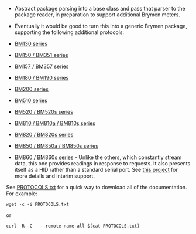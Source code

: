 * Abstract package parsing into a base class and pass that parser to the package reader, in preparation to support additional Brymen meters.

* Eventually it would be good to turn this into a generic Brymen package, supporting the following additional protocols:

 * [BM130 series](https://web.archive.org/web/20231031164042/http://www.brymen.com/images/DownloadList/ProtocolList/BM130_List/BM130-6000-count-LoggerClamp-protocol-1.pdf)
 * [BM150 / BM351 series](https://web.archive.org/web/20231031164121/http://www.brymen.com/images/DownloadList/ProtocolList/BM150-BM351_List/BM150-BM351-6000-count-PowerClamp-protocol-1.pdf)
 * [BM157 / BM357 series](https://web.archive.org/web/20231031164228/http://www.brymen.com/images/DownloadList/ProtocolList/BM157-BM357_List/BM157-BM357-6000-count-3Phase-PowerClamp-protocol.pdf)
 * [BM180 / BM190 series](https://web.archive.org/web/20231031164253/http://www.brymen.com/images/DownloadList/ProtocolList/BM180-BM190_List/BM180-BM190-6000-count-dual-display-clampmeter-protocol.pdf)
 * [BM200 series](https://web.archive.org/web/20181222200618/http://www.brymen.com/images/DownloadList/ProtocolList/BM200_List/BM200-2500-count-DMM-protocol.pdf)
 * [BM510 series](https://web.archive.org/web/20231031164350/http://www.brymen.com/images/DownloadList/ProtocolList/BM510_List/BM510-5000-count-logging-DMM-protocol-for-BC-85X.zip)
 * [BM520 / BM520s series](https://web.archive.org/web/20231031164431/http://www.brymen.com/images/DownloadList/ProtocolList/BM520-BM520s_List/BM520-BM520s-10000-count-professional-dual-display-mobile-logging-DMMs-protocol.zip)
 * [BM810 / BM810a / BM810s series](https://web.archive.org/web/20231031164507/http://www.brymen.com/images/DownloadList/ProtocolList/BM810-BM810a-BM810s_List/BM810-BM810a-BM810s-5000-count-DMM-protocol-BC85X-BC85Xa.zip)
 * [BM820 / BM820s series](https://web.archive.org/web/20231031164537/http://www.brymen.com/images/DownloadList/ProtocolList/BM820-BM820s_List/BM820-BM820s-10000count-professional-dual-display-DMMs-protocol.pdf)
 * [BM850 / BM850a / BM850s series](https://web.archive.org/web/20231031164609/http://www.brymen.com/images/DownloadList/ProtocolList/BM850-BM850a-BM850s_List/BM850-BM850a-BM850s-500000-count-DMM-protocol-BC85X-BC85Xa.zip)
 * [BM860 / BM860s series](https://web.archive.org/web/20191231053213/http://www.brymen.com/images/DownloadList/ProtocolList/BM860-BM860s_List/BM860-BM860s-500000-count-dual-display-DMMs-protocol.pdf) - Unlike the others, which constantly stream data, this one provides readings in response to requests.  It also presents itself as a HID rather than a standard serial port.  See [this project](https://github.com/TheHWcave/BM869S-remote-access) for more details and interim support.

 See [PROTOCOLS.txt](PROTOCOLS.txt) for a quick way to download all of the documentation.  For example:

 ```
wget -c -i PROTOCOLS.txt
```
or

 ```console
curl -R -C - --remote-name-all $(cat PROTOCOLS.txt)
```